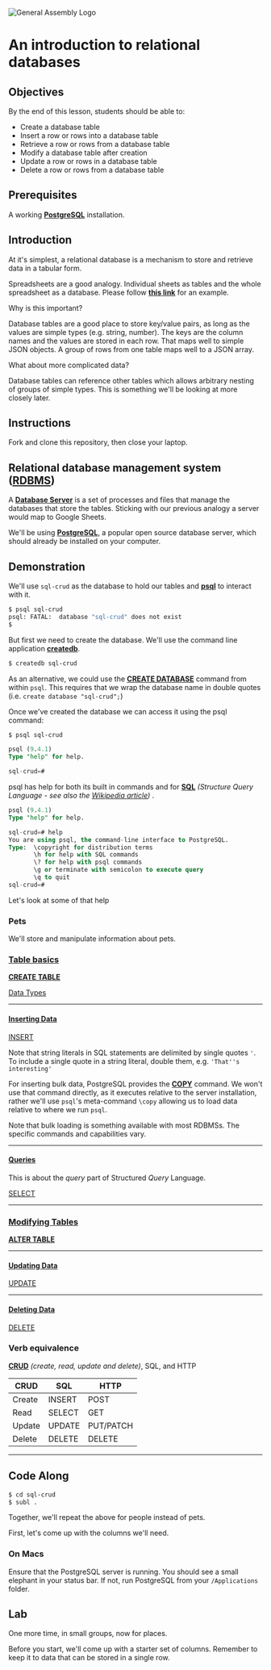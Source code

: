 ![General Assembly Logo](http://i.imgur.com/ke8USTq.png)

# An introduction to relational databases

## Objectives

By the end of this lesson, students should be able to:

- Create a database table
- Insert a row or rows into a database table
- Retrieve a row or rows from a database table
- Modify a database table after creation
- Update a row or rows in a database table
- Delete a row or rows from a database table

## Prerequisites

A working **[PostgreSQL](http://www.postgresql.org/)** installation.

## Introduction

At it's simplest, a relational database is a mechanism to store and retrieve data in a tabular form.

Spreadsheets are a good analogy.  Individual sheets as tables and the whole spreadsheet as a database.  Please follow **[this link](https://docs.google.com/spreadsheets/d/11oSk85me0klRDfa6o7OfkzMVnvOuhxsF9W-bQEPP5wk/edit?usp=sharing)** for an example.

Why is this important?

Database tables are a good place to store key/value pairs, as long as the values are simple types (e.g. string, number).  The keys are the column names and the values are stored in each row. That maps well to simple JSON objects.  A group of rows from one table maps well to a JSON array.

What about more complicated data?

Database tables can reference other tables which allows arbitrary nesting of groups of simple types.  This is something we'll be looking at more closely later.

## Instructions

Fork and clone this repository, then close your laptop.

## Relational database management system ([RDBMS](http://en.wikipedia.org/wiki/Relational_database_management_system))

A **[Database Server](http://upload.wikimedia.org/wikipedia/commons/5/57/RDBMS_structure.png)** is a set of processes and files that manage the databases that store the tables.  Sticking with our previous analogy a server would map to Google Sheets.

We'll be using **[PostgreSQL](http://www.postgresql.org/)**, a popular open source database server, which should already be installed on your computer.

## Demonstration

We'll use `sql-crud` as the database to hold our tables and **[psql](http://www.postgresql.org/docs/9.4/static/app-psql.html)** to interact with it.

```bash
$ psql sql-crud
psql: FATAL:  database "sql-crud" does not exist
$
```

But first we need to create the database.  We'll use the command line application **[createdb](http://www.postgresql.org/docs/9.4/static/app-createdb.html)**.

```bash
$ createdb sql-crud
```

As an alternative, we could use the **[CREATE DATABASE](http://www.postgresql.org/docs/9.4/static/sql-createdatabase.html)** command from within `psql`.  This requires that we wrap the database name in double quotes (i.e. `create database "sql-crud";`)

Once we've created the database we can access it using the psql command:

```bash
$ psql sql-crud
```
```sql
psql (9.4.1)
Type "help" for help.

sql-crud=#
```
psql has help for both its built in commands and for **[SQL](http://www.postgresql.org/docs/9.4/static/sql.html)** _(Structure Query Language - see also the [Wikipedia article](http://en.wikipedia.org/wiki/SQL))_ .

```sql
psql (9.4.1)
Type "help" for help.

sql-crud=# help
You are using psql, the command-line interface to PostgreSQL.
Type:  \copyright for distribution terms
       \h for help with SQL commands
       \? for help with psql commands
       \g or terminate with semicolon to execute query
       \q to quit
sql-crud=#
```

Let's look at some of that help


### Pets

We'll store and manipulate information about pets.

### [Table basics](http://www.postgresql.org/docs/9.4/static/ddl-basics.html)

**[CREATE TABLE](http://www.postgresql.org/docs/9.4/static/sql-createtable.html)**

[Data Types](http://www.postgresql.org/docs/9.4/static/datatype.html)

---

#### [Inserting Data](http://www.postgresql.org/docs/9.4/static/dml-insert.html)

[INSERT](http://www.postgresql.org/docs/9.4/static/sql-insert.html)

Note that string literals in SQL statements are delimited by single quotes `'`.  To include a single quote in a string literal, double them, e.g. `'That''s interesting'`

For inserting bulk data, PostgreSQL provides the **[COPY](http://www.postgresql.org/docs/9.4/static/sql-copy.html)** command.  We won't use that command directly, as it executes relative to the server installation, rather we'll use `psql`'s meta-command `\copy` allowing us to load data relative to where we run `psql`.

Note that bulk loading is something available with most RDBMSs. The specific commands and capabilities vary.

---

#### [Queries](http://www.postgresql.org/docs/9.4/static/queries.html)

This is about the *query* part of Structured _Query_ Language.

[SELECT](http://www.postgresql.org/docs/9.4/static/sql-select.html)

---

### [Modifying Tables](http://www.postgresql.org/docs/9.4/static/ddl-alter.html)

**[ALTER TABLE](http://www.postgresql.org/docs/9.4/static/sql-altertable.html)**

---

#### [Updating Data](http://www.postgresql.org/docs/9.4/static/dml-update.html)

[UPDATE](http://www.postgresql.org/docs/9.4/static/sql-update.html)

---

#### [Deleting Data](http://www.postgresql.org/docs/9.4/static/dml-delete.html)

[DELETE](http://www.postgresql.org/docs/9.4/static/sql-delete.html)

### Verb equivalence

**[CRUD](http://en.wikipedia.org/wiki/Create,_read,_update_and_delete)** _(create, read, update and delete)_, SQL, and HTTP

  CRUD | SQL    | HTTP
------ | ------ | ---------
Create | INSERT | POST
Read   | SELECT | GET
Update | UPDATE | PUT/PATCH
Delete | DELETE | DELETE

---

## Code Along

```bash
$ cd sql-crud
$ subl .
```

Together, we'll repeat the above for people instead of pets.

First, let's come up with the columns we'll need.

### On Macs

Ensure that the PostgreSQL server is running. You should see a small elephant in your status bar.  If not, run PostgreSQL from your `/Applications` folder.

## Lab

One more time, in small groups, now for places.

Before you start, we'll come up with a starter set of columns.  Remember to keep it to data that can be stored in a single row.
